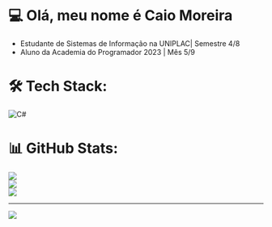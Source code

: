 # 💻 Olá, meu nome é Caio Moreira</h1>

- Estudante de Sistemas de Informação na UNIPLAC| Semestre 4/8
- Aluno da Academia do Programador 2023 | Mês  5/9
# 🛠 Tech Stack:
![C#](https://img.shields.io/badge/c%23-%23239120.svg?style=for-the-badge&logo=c-sharp&logoColor=white)
# 📊 GitHub Stats:
![](https://github-readme-stats.vercel.app/api?username=caiomoreiradc&theme=synthwave&hide_border=false&include_all_commits=true&count_private=false)<br/>
![](https://github-readme-streak-stats.herokuapp.com/?user=caiomoreiradc&theme=synthwave&hide_border=false)<br/>
![](https://github-readme-stats.vercel.app/api/top-langs/?username=caiomoreiradc&theme=synthwave&hide_border=false&include_all_commits=true&count_private=false&layout=compact)

---
[![](https://visitcount.itsvg.in/api?id=caiomoreiradc&icon=0&color=0)](https://visitcount.itsvg.in)

